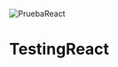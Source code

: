 ![PruebaReact](https://user-images.githubusercontent.com/83342143/118875967-fb217a80-b8ec-11eb-8558-612257689103.png)
# TestingReact
